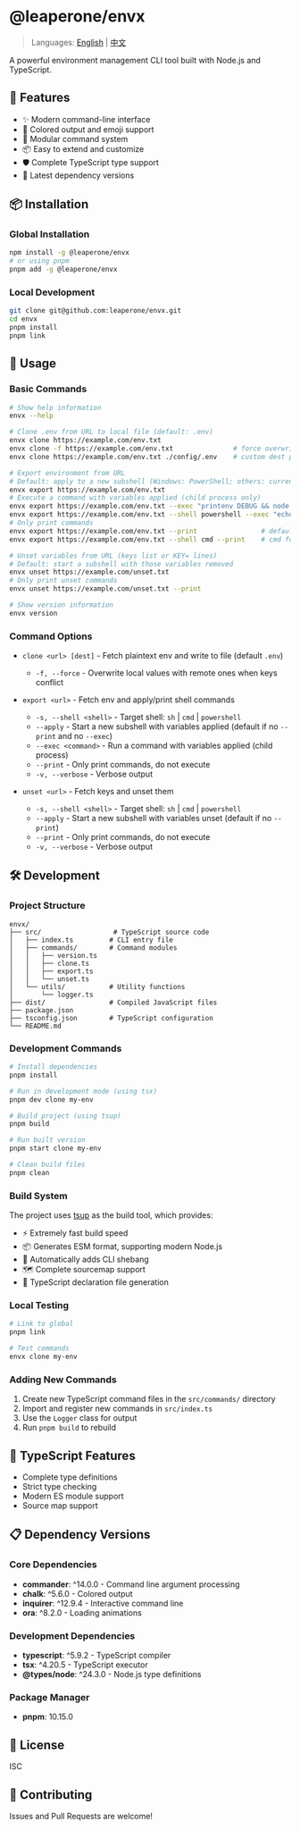 # @leaperone/envx

> Languages: [English](./README.md) | [中文](./docs/README-zh.md)

A powerful environment management CLI tool built with Node.js and TypeScript.

## 🚀 Features

- ✨ Modern command-line interface
- 🎨 Colored output and emoji support
- 🔧 Modular command system
- 📦 Easy to extend and customize
- 🛡️ Complete TypeScript type support
- 🔄 Latest dependency versions

## 📦 Installation

### Global Installation

```bash
npm install -g @leaperone/envx
# or using pnpm
pnpm add -g @leaperone/envx
```

### Local Development

```bash
git clone git@github.com:leaperone/envx.git
cd envx
pnpm install
pnpm link
```

## 🎯 Usage

### Basic Commands

```bash
# Show help information
envx --help

# Clone .env from URL to local file (default: .env)
envx clone https://example.com/env.txt
envx clone -f https://example.com/env.txt               # force overwrite local values
envx clone https://example.com/env.txt ./config/.env    # custom dest path

# Export environment from URL
# Default: apply to a new subshell (Windows: PowerShell; others: current SHELL)
envx export https://example.com/env.txt
# Execute a command with variables applied (child process only)
envx export https://example.com/env.txt --exec "printenv DEBUG && node app.js"
envx export https://example.com/env.txt --shell powershell --exec "echo $Env:DEBUG"
# Only print commands
envx export https://example.com/env.txt --print                # default shell
envx export https://example.com/env.txt --shell cmd --print    # cmd format

# Unset variables from URL (keys list or KEY= lines)
# Default: start a subshell with those variables removed
envx unset https://example.com/unset.txt
# Only print unset commands
envx unset https://example.com/unset.txt --print

# Show version information
envx version
```

### Command Options

- `clone <url> [dest]` - Fetch plaintext env and write to file (default `.env`)
  - `-f, --force` - Overwrite local values with remote ones when keys conflict

- `export <url>` - Fetch env and apply/print shell commands
  - `-s, --shell <shell>` - Target shell: `sh` | `cmd` | `powershell`
  - `--apply` - Start a new subshell with variables applied (default if no `--print` and no `--exec`)
  - `--exec <command>` - Run a command with variables applied (child process)
  - `--print` - Only print commands, do not execute
  - `-v, --verbose` - Verbose output

- `unset <url>` - Fetch keys and unset them
  - `-s, --shell <shell>` - Target shell: `sh` | `cmd` | `powershell`
  - `--apply` - Start a new subshell with variables unset (default if no `--print`)
  - `--print` - Only print commands, do not execute
  - `-v, --verbose` - Verbose output

## 🛠️ Development

### Project Structure

```
envx/
├── src/                  # TypeScript source code
│   ├── index.ts         # CLI entry file
│   ├── commands/        # Command modules
│   │   ├── version.ts
│   │   ├── clone.ts
│   │   ├── export.ts
│   │   └── unset.ts
│   └── utils/           # Utility functions
│       └── logger.ts
├── dist/                # Compiled JavaScript files
├── package.json
├── tsconfig.json        # TypeScript configuration
└── README.md
```

### Development Commands

```bash
# Install dependencies
pnpm install

# Run in development mode (using tsx)
pnpm dev clone my-env

# Build project (using tsup)
pnpm build

# Run built version
pnpm start clone my-env

# Clean build files
pnpm clean
```

### Build System

The project uses [tsup](https://github.com/egoist/tsup) as the build tool, which provides:

- ⚡️ Extremely fast build speed
- 📦 Generates ESM format, supporting modern Node.js
- 🎯 Automatically adds CLI shebang
- 🗺️ Complete sourcemap support
- 📝 TypeScript declaration file generation

### Local Testing

```bash
# Link to global
pnpm link

# Test commands
envx clone my-env
```

### Adding New Commands

1. Create new TypeScript command files in the `src/commands/` directory
2. Import and register new commands in `src/index.ts`
3. Use the `Logger` class for output
4. Run `pnpm build` to rebuild

## 🔧 TypeScript Features

- Complete type definitions
- Strict type checking
- Modern ES module support
- Source map support

## 📋 Dependency Versions

### Core Dependencies

- **commander**: ^14.0.0 - Command line argument processing
- **chalk**: ^5.6.0 - Colored output
- **inquirer**: ^12.9.4 - Interactive command line
- **ora**: ^8.2.0 - Loading animations

### Development Dependencies

- **typescript**: ^5.9.2 - TypeScript compiler
- **tsx**: ^4.20.5 - TypeScript executor
- **@types/node**: ^24.3.0 - Node.js type definitions

### Package Manager

- **pnpm**: 10.15.0

## 📝 License

ISC

## 🤝 Contributing

Issues and Pull Requests are welcome!
